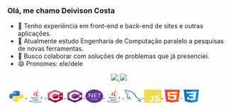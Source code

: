 ### Olá, me chamo Deivison Costa



- 🔭 Tenho experiência em front-end e back-end de sites e outras aplicações.
- 🌱 Atualmente estudo Engenharia de Computação paralelo a pesquisas de novas ferramentas.
- 👯 Busco colaborar com soluções de problemas que já presenciei.
- 😄 Pronomes: ele/dele

<div align="center">
  <a href="https://github.com/OliverCoast111">
  <img height="180em" src="https://github-readme-stats.vercel.app/api?username=OliverCoast111&show_icons=true&theme=dark&include_all_commits=true&count_private=true"/>
  <img height="180em" src="https://github-readme-stats.vercel.app/api/top-langs/?username=OliverCoast111&layout=compact&langs_count=7&theme=dark"/>
</div>
<div style="display: inline_block"><br>
  <img align="center" alt="Dei-Python" height="30" width="40" src="https://raw.githubusercontent.com/devicons/devicon/master/icons/python/python-original.svg">
  <img align="center" alt="Dei-Java" height="30" width="40" src="https://raw.githubusercontent.com/devicons/devicon/master/icons/java/java-original.svg" />
  <img align="center" alt="Dei-Cplusplus" height="30" width="40" src="https://raw.githubusercontent.com/devicons/devicon/master/icons/cplusplus/cplusplus-original.svg" />
  <img align="center" alt="Dei-Csharp" height="30" width="40" src="https://raw.githubusercontent.com/devicons/devicon/master/icons/csharp/csharp-original.svg">
  <img align="center" alt="Dei-Dotnet" height="30" width="40" src="https://raw.githubusercontent.com/devicons/devicon/master/icons/dotnetcore/dotnetcore-original.svg" />
  <img align="center" alt="Dei-Java" height="30" width="40" src="https://raw.githubusercontent.com/devicons/devicon/master/icons/java/java-original.svg" />
  <img align="center" alt="Dei-Mysql" height="30" width="40" src="https://raw.githubusercontent.com/devicons/devicon/master/icons/mysql/mysql-original.svg" />
   <img align="center" alt="Dei-Js" height="30" width="40" src="https://raw.githubusercontent.com/devicons/devicon/master/icons/javascript/javascript-plain.svg">
  <img align="center" alt="Dei-HTML" height="30" width="40" src="https://raw.githubusercontent.com/devicons/devicon/master/icons/html5/html5-original.svg">
  <img align="center" alt="Dei-CSS" height="30" width="40" src="https://raw.githubusercontent.com/devicons/devicon/master/icons/css3/css3-original.svg">
</div>
   

